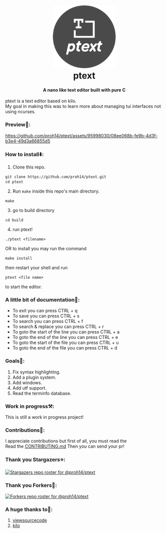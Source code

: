 <h1 align="center">
  <br>
  <img src="./images/logo.png" alt="ptext logo" width="200">
  <br>
  ptext
  <br>
</h1>
<h4 align="center">A nano like text editor built with pure C </h4>

ptext is a text editor based on kilo. <br> 
My goal in making this was to learn more about managing tui interfaces not using ncurses.</br> 

### Preview🙈:
https://github.com/proh14/ptext/assets/95998030/08ee068b-fe9b-4d3f-b3e4-49d3a66855d5

### How to install⬇️:
1. Clone this repo.
```shell
git clone https://github.com/proh14/ptext.git
cd ptext
```
2. Run `make` inside this repo's main directory.
```shell
make
```

3. go to build directory
```shell
cd build
```
4. run ptext!
```shell
./ptext <filename>
```

OR to install you may run the command
```shell
make install
```
then restart your shell and run
```shell
ptext <file name>
``` 
to start the editor.

### A little bit of documentation📖:
- To exit you can press CTRL + q
- To save you can press CTRL + s
- To search you can press CTRL + f
- To search & replace you can press CTRL + r
- To goto the start of the line you can press CTRL + a
- To goto the end of the line you can press CTRL + e
- To goto the start of the file you can press CTRL + u
- To goto the end of the file you can press CTRL + d

### Goals🥅:
1. Fix syntax highlighting.
2. Add a plugin system.
3. Add windows.
4. Add utf support.
5. Read the terminfo database.

### Work in progress⚒️:
This is still a work in progress project!

### Contributions💖:
I appreciate contributions but first of all, you must read the <br>
Read the [CONTRIBUTING.md](CONTRIBUTING.md) Then you can send your pr!

### Thank you Stargazers⭐:
[![Stargazers repo roster for @proh14/ptext](http://reporoster.com/stars/proh14/ptext)](https://github.com/proh14/ptext/stargazers)

### Thank you Forkers🍴:
[![Forkers repo roster for @proh14/ptext](http://reporoster.com/forks/proh14/ptext)](https://github.com/proh14/ptext/network/members)

### A huge thanks to🙏:
1. [viewsourcecode](https://viewsourcecode.org)
2. [kilo](https://github.com/antirez/kilo)
